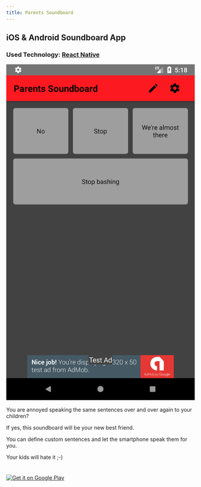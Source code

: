 ```yaml
---
title: Parents Soundboard
---
```


## iOS & Android Soundboard App

### Used Technology: [React Native](https://facebook.github.io/react-native/)

![Parents Soundboard Screenshot](./soundboard-screenshot.png)

You are annoyed speaking the same sentences over and over again to your children?

If yes, this soundboard will be your new best friend.

You can define custom sentences and let the smartphone speak them for you.

Your kids will hate it ;-)

<div style="display: flex; flex-wrap: wrap; justify-content: flex-start; align-items: center;">
<a href='https://play.google.com/store/apps/details?id=de.mokkapps.parentssoundboard&pcampaignid=MKT-Other-global-all-co-prtnr-py-PartBadge-Mar2515-1'><img width="230px" height="90px" alt='Get it on Google Play' aria-label='Get it on Google Play' src='https://play.google.com/intl/en_us/badges/images/generic/en_badge_web_generic.png'/></a>
<a href="https://itunes.apple.com/us/app/parents-soundboard/id1434425575?mt=8" style="display:inline-block;overflow:hidden;background:url(https://linkmaker.itunes.apple.com/assets/shared/badges/en-gb/appstore-lrg.svg) no-repeat;width:300px;height:60px;margin-left:15px;margin-bottom:5px;background-size:contain;" alt='Get it on iTunes' aria-label='Get it on iTunes' ></a>
</div>
